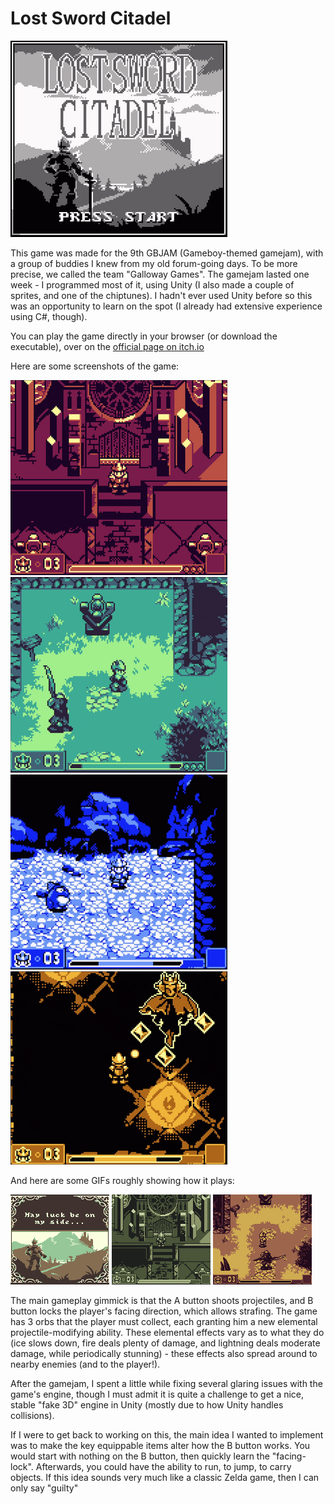 
# Lost Sword Citadel

![](thumbnail.png)

This game was made for the 9th GBJAM (Gameboy-themed gamejam), with a group of buddies I knew from my old forum-going days.
To be more precise, we called the team "Galloway Games".
The gamejam lasted one week - I programmed most of it, using Unity (I also made a couple of sprites, and one of the chiptunes). I hadn't ever used Unity before so this was an opportunity to learn on the spot (I already had extensive experience using C#, though).

You can play the game directly in your browser (or download the executable), over on the [official page on itch.io](https://gallowaygames.itch.io/lost-sword-citadel)

Here are some screenshots of the game:

![](screenshot-1.png)
![](screenshot-2.png)
![](screenshot-3.jpg)
![](screenshot-4.png)

And here are some GIFs roughly showing how it plays:

![](gameplay-1.gif)
![](gameplay-2.gif)
![](gameplay-3.gif)

The main gameplay gimmick is that the A button shoots projectiles,
and B button locks the player's facing direction, which allows strafing.
The game has 3 orbs that the player must collect, each granting him a new
elemental projectile-modifying ability. These elemental effects vary as to
what they do (ice slows down, fire deals plenty of damage, and lightning
deals moderate damage, while periodically stunning) - these effects also
spread around to nearby enemies (and to the player!).

After the gamejam, I spent a little while fixing several glaring issues with
the game's engine, though I must admit it is quite a challenge to get a nice,
stable "fake 3D" engine in Unity (mostly due to how Unity handles collisions).

If I were to get back to working on this, the main idea I wanted to implement
was to make the key equippable items alter how the B button works.
You would start with nothing on the B button, then quickly learn the "facing-lock".
Afterwards, you could have the ability to run, to jump, to carry objects.
If this idea sounds very much like a classic Zelda game, then I can only say "guilty"
